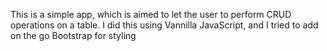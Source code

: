 This is a simple app, which is aimed to let the user to perform CRUD operations on a table. I did this using Vannilla JavaScript, and I tried to add on the go Bootstrap for styling

